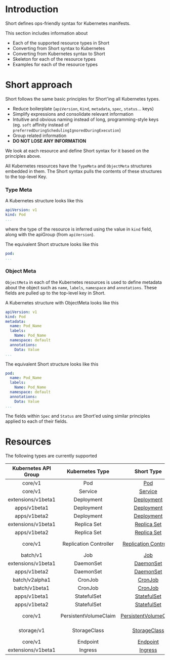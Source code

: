 # Introduction

Short defines ops-friendly syntax for Kubernetes manifests. 

This section includes information about

 - Each of the supported resource types in Short
 - Converting from Short syntax to Kubernetes
 - Converting from Kubernetes syntax to Short
 - Skeleton for each of the resource types
 - Examples for each of the resource types

# Short approach

Short follows the same basic principles for Short'ing all Kubernetes types. 

 - Reduce boilerplate (`apiVersion`, `Kind`, `metadata`, `spec`, `status`... keys)
 - Simplify expressions and consolidate relevant information
 - Intuitive and obvious naming instead of long, programming-style keys (eg. `soft` affinity instead of `preferredDuringSchedulingIgnoredDuringExecution`)
 - Group related information
 - **DO NOT LOSE ANY INFORMATION**

We look at each resource and define Short syntax for it based on the principles above.

All Kubernetes resources have the `TypeMeta` and `ObjectMeta` structures embedded in them. The Short syntax pulls the contents of these structures to the top-level Key. 

### Type Meta

A Kubernetes structure looks like this
```yaml
apiVersion: v1
kind: Pod
...
```

where the type of the resource is inferred using the value in `kind` field, along with the apiGroup (from `apiVersion`).

The equivalent Short structure looks like this
```yaml
pod: 
...
```

### Object Meta

`ObjectMeta` in each of the Kubernetes resources is used to define metadata about the object such as `name`, `labels`, `namespace` and `annotations`. These fields are pulled up to the top-level key in Short.

A Kubernetes structure with ObjectMeta looks like this
```yaml
apiVersion: v1
kind: Pod
metadata:
  name: Pod_Name
  labels: 
    Name: Pod_Name
  namespace: default
  annotations:
    Data: Value
...
```

The equivalent Short structure looks like this
```yaml
pod:
  name: Pod_Name
  labels:
    Name: Pod_Name
  namespace: default
  annotations: 
    Data: Value
...
```

The fields within `Spec` and `Status` are Short'ed using similar principles applied to each of their fields. 

# Resources

The following types are currently supported

| Kubernetes API Group | Kubernetes Type   | Short Type   | Skeleton   | Examples |
|:--------------------:|:-----------------:|:------------:|:----------:|:--------:|
| core/v1 | Pod            | [Pod](./pod.md)| [Pod Skeleton](./pod.md#skeleton)  | [Pod Examples](./pod.md#examples) |
| core/v1 | Service        | [Service](./service.md)| [Service Skeleton](./service.md#skeleton) | [Service Examples](./service.md#examples) |
| extensions/v1beta1 | Deployment | [Deployment](./deployment.md) | [Deployment Skeleton](./deployment.md#skeleton) | [Deployment Examples](./deployment.md#examples) |
| apps/v1beta1 | Deployment | [Deployment](./deployment.md) | [Deployment Skeleton](./deployment.md#skeleton) | [Deployment Examples](./deployment.md#examples) |
| apps/v1beta2 | Deployment |  [Deployment](./deployment.md) | [Deployment Skeleton](./deployment.md#skeleton) | [Deployment Examples](./deployment.md#examples) |
| extensions/v1beta1 | Replica Set | [Replica Set](./replica-set.md) | [Replica Set Skeleton](./replica-set.md#skeleton) | [Replica Set Examples](./replica-set.md#examples) |
| apps/v1beta2 | Replica Set | [Replica Set](./replica-set.md) | [Replica Set Skeleton](./replica-set.md#skeleton) | [Replica Set Examples](./replica-set.md#examples) |
| core/v1 | Replication Controller | [Replication Controller](./replication-controller.md) | [Replication Controller Skeleton](./replication-controller.md#skeleton) | [Replication Controller Examples](./replication-controller.md#examples) |
| batch/v1 | Job | [Job](./job.md) | [Job Skeleton](./job.md#skeleton) | [Job Examples](./job.md#examples) |
| extensions/v1beta1 | DaemonSet | [DaemonSet](./daemon-set.md) | [DaemonSet Skeleton](./daemon-set.md#skeleton) | [DaemonSet Examples](./daemon-set.md#examples) |
| apps/v1beta2 | DaemonSet | [DaemonSet](./daemon-set.md) | [DaemonSet Skeleton](./daemon-set.md#skeleton) | [DaemonSet Examples](./daemon-set.md#examples) |
| batch/v2alpha1 | CronJob | [CronJob](./cron-job.md) | [CronJob Skeleton](./cron-job.md#skeleton) | [CronJob Examples](./cron-job.md#examples) |
| batch/v1beta1 | CronJob | [CronJob](./cron-job.md) | [CronJob Skeleton](./cron-job.md#skeleton) | [CronJob Examples](./cron-job.md#examples) |
| apps/v1beta1 | StatefulSet | [StatefulSet](./stateful-set.md) | [StatefulSet Skeleton](./stateful-set.md#skeleton) | [StatefulSet Examples](./stateful-set.md#examples) |
| apps/v1beta2 | StatefulSet |  [StatefulSet](./stateful-set.md) | [StatefulSet Skeleton](./stateful-set.md#skeleton) | [StatefulSet Examples](./stateful-set.md#examples) |
| core/v1 | PersistentVolumeClaim | [PersistentVolumeClaim](./persistent-volume-claim.md) | [PersistentVolumeClaim Skeleton](./persistent-volume-claim.md#skeleton) | [PersistentVolumeClaim Examples](./persistent-volume-claim.md#examples) |
| storage/v1 | StorageClass | [StorageClass](./storage-class.md) | [StorageClass Skeleton](./storage-class.md#skeleton) | [StorageClass Examples](./storage-class.md#examples) |
| core/v1 | Endpoint | [Endpoint](./endpoint.md) | [Endpoint Skeleton](./endpoint.md#skeleton) | [Endpoint Examples](./endpoint.md#examples) |
| extensions/v1beta1 | Ingress | [Ingress](./ingress.md) | [Ingress Skeleton](./ingress.md#skeleton) | [Ingress Examples](./ingress.md#examples) |

